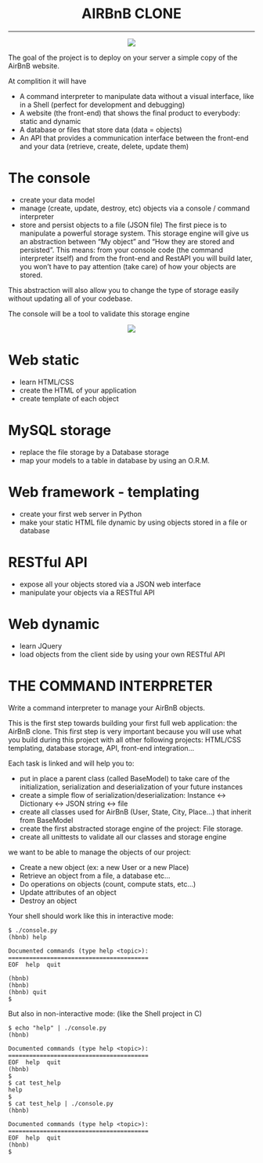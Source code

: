 <h1 align="center">AIRBnB CLONE</h1>

---
<p align="center">
<a target="_blank" href="https://www.github.com/"><img src="https://github.com/josephynaina/AirBnB_clone/blob/master/images/logo.png?raw=true"></a>
</p>
The goal of the project is to deploy on your server a simple copy of the AirBnB website.

At complition it will have
- A command interpreter to manipulate data without a visual interface, like in a Shell (perfect for development and debugging)
- A website (the front-end) that shows the final product to everybody: static and dynamic
- A database or files that store data (data = objects)
- An API that provides a communication interface between the front-end and your data (retrieve, create, delete, update them)

# The console
- create your data model
- manage (create, update, destroy, etc) objects via a console / command interpreter
- store and persist objects to a file (JSON file)
The first piece is to manipulate a powerful storage system. This storage engine will give us an abstraction between “My object” and “How they are stored and persisted”. This means: from your console code (the command interpreter itself) and from the front-end and RestAPI you will build later, you won’t have to pay attention (take care) of how your objects are stored.

This abstraction will also allow you to change the type of storage easily without updating all of your codebase.

The console will be a tool to validate this storage engine

<p align="center">
<a target="_blank" href="https://www.github.com/josephynaina/AirBnB_clone/"><img src="https://github.com/josephynaina/AirBnB_clone/blob/master/images/image.png?raw=true"></a>
</p>

# Web static
- learn HTML/CSS
- create the HTML of your application
- create template of each object

# MySQL storage
- replace the file storage by a Database storage
- map your models to a table in database by using an O.R.M.

# Web framework - templating
- create your first web server in Python
- make your static HTML file dynamic by using objects stored in a file or database

# RESTful API
- expose all your objects stored via a JSON web interface
- manipulate your objects via a RESTful API

# Web dynamic
- learn JQuery
- load objects from the client side by using your own RESTful API

# THE COMMAND INTERPRETER

 Write a command interpreter to manage your AirBnB objects.

This is the first step towards building your first full web application: the AirBnB clone. This first step is very important because you will use what you build during this project with all other following projects: HTML/CSS templating, database storage, API, front-end integration…

Each task is linked and will help you to:

- put in place a parent class (called BaseModel) to take care of the initialization, serialization and deserialization of your future instances
- create a simple flow of serialization/deserialization: Instance <-> Dictionary <-> JSON string <-> file
- create all classes used for AirBnB (User, State, City, Place…) that inherit from BaseModel
- create the first abstracted storage engine of the project: File storage.
- create all unittests to validate all our classes and storage engine

we want to be able to manage the objects of our project:

- Create a new object (ex: a new User or a new Place)
- Retrieve an object from a file, a database etc…
- Do operations on objects (count, compute stats, etc…)
- Update attributes of an object
- Destroy an object

Your shell should work like this in interactive mode:

```
$ ./console.py
(hbnb) help

Documented commands (type help <topic>):
========================================
EOF  help  quit

(hbnb) 
(hbnb) 
(hbnb) quit
$
```
But also in non-interactive mode: (like the Shell project in C)
```
$ echo "help" | ./console.py
(hbnb)

Documented commands (type help <topic>):
========================================
EOF  help  quit
(hbnb) 
$
$ cat test_help
help
$
$ cat test_help | ./console.py
(hbnb)

Documented commands (type help <topic>):
========================================
EOF  help  quit
(hbnb) 
$
```
